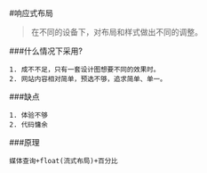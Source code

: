 #响应式布局
> 在不同的设备下，对布局和样式做出不同的调整。


###什么情况下采用?

	1. 成不不足，只有一套设计图想要不同的效果时。
	2. 网站内容相对简单，预选不够，追求简单、单一。


###缺点

	1. 体验不够
	2. 代码慵余
	


###原理

	媒体查询+float(流式布局)+百分比